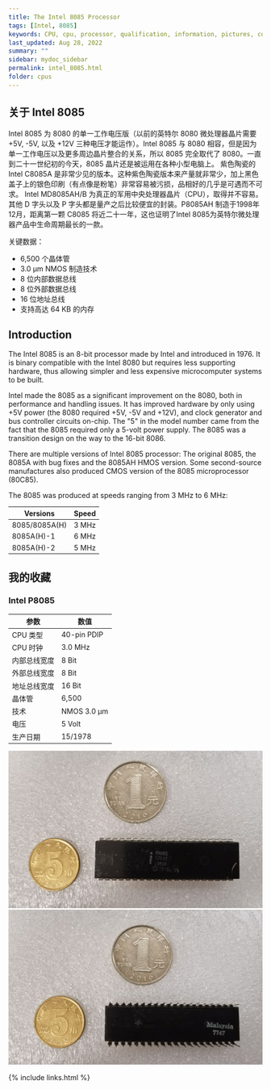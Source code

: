 ```yaml
---
title: The Intel 8085 Processor
tags: [Intel, 8085]
keywords: CPU, cpu, processor, qualification, information, pictures, core, frequency, chip packaging, packaging, cpu info, x86, collection, amd, cyrix, harris, ibm, idt, iit, intel, motorola, nec, sgs, sgs-thomson, siemens, ST, signetics, mhs, ti, texas instruments, ulsi, umc, weitek, zilog, 808x, 8085, 8088, 8086, 80188, 80186, 80286, 286, 80386, 386, i386, Am386, 386sx, 386dx, 486, i486, 586, 486sx, 486dx, overdrive, 487, pentium, 586, 5x86, 386dlc, 386slc, 486dx2, mmx, ppro, pentium-pro, pro, athlon, duron, z80, dirk oppelt, dirk, oppelt, engineering, sample, samples
last_updated: Aug 28, 2022
summary: ""
sidebar: mydoc_sidebar
permalink: intel_8085.html
folder: cpus
---
```


## 关于 Intel 8085

Intel 8085 为 8080 的单一工作电压版（以前的英特尔 8080 微处理器晶片需要 +5V, -5V, 以及 +12V 三种电压才能运作）。Intel 8085 与 8080 相容，但是因为单一工作电压以及更多周边晶片整合的关系，所以 8085 完全取代了 8080。一直到二十一世纪初的今天，8085 晶片还是被运用在各种小型电脑上。 紫色陶瓷的 Intel C8085A 是非常少见的版本。这种紫色陶瓷版本来产量就非常少，加上黑色盖子上的银色印刷（有点像是粉笔）非常容易被污损，品相好的几乎是可遇而不可求。 Intel MD8085AH/B 为真正的军用中央处理器晶片（CPU），取得并不容易。其他 D 字头以及 P 字头都是量产之后比较便宜的封装。P8085AH 制造于1998年12月，距离第一颗 C8085 将近二十一年，这也证明了Intel 8085为英特尔微处理器产品中生命周期最长的一款。

关键数据：
- 6,500 个晶体管
- 3.0 µm NMOS 制造技术
- 8 位内部数据总线
- 8 位外部数据总线
- 16 位地址总线
- 支持高达 64 KB 的内存

## Introduction

The Intel 8085 is an 8-bit processor made by Intel and introduced in 1976. It is binary compatible with the Intel 8080 but requires less supporting hardware, thus allowing simpler and less expensive microcomputer systems to be built.
 
Intel made the 8085 as a significant improvement on the 8080, both in performance and handling issues. It has improved hardware by only using +5V power (the 8080 required +5V, -5V and +12V), and clock generator and bus controller circuits on-chip. The "5" in the model number came from the fact that the 8085 required only a 5-volt power supply. The 8085 was a transition design on the way to the 16-bit 8086.
 
There are multiple versions of Intel 8085 processor: The original 8085, the 8085A with bug fixes and the 8085AH HMOS version. Some second-source manufactures also produced CMOS version of the 8085 microprocessor (80C85).
 
The 8085 was produced at speeds ranging from 3 MHz to 6 MHz:

| Versions | Speed |
| ------ | ------ |
| 8085/8085A(H) | 3 MHz |
| 8085A(H)-1 | 6 MHz |
| 8085A(H)-2 | 5 MHz |

## 我的收藏

### Intel P8085

| 参数 | 数值 |
| ------ | ------ |
| CPU 类型 | 40-pin PDIP |
| CPU 时钟 | 3.0 MHz |
| 内部总线宽度 | 8 Bit |
| 外部总线宽度 | 8 Bit |
| 地址总线宽度 | 16 Bit |
| 晶体管 | 6,500 |
| 技术 | NMOS 3.0 µm |
| 电压 | 5 Volt |
| 生产日期 | 15/1978 |

![Intel-P8085 正面](/images/cpus/Intel/Intel_P8085_1.jpg)
![Intel-P8085 反面](/images/cpus/Intel/Intel_P8085_2.jpg)

{% include links.html %}
